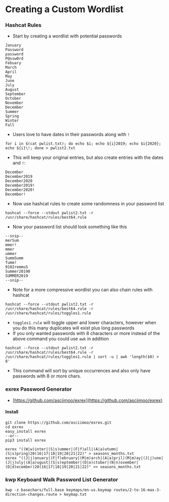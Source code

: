 # Creating a Custom Wordlist

### Hashcat Rules

* Start by creating a wordlist with potential passwords&#x20;

```
January
Password
password
P@ssw0rd
Febuary
March
April
May
June
July
August
September
October
November
December
Summer
Spring
Winter
Fall
```

* Users love to have dates in their passwords along with `!`

```
for i in $(cat pwlist.txt); do echo $i; echo ${i}2019; echo $i{2020}; echo ${i}\!; done > pwlist2.txt
```

* This will keep your original entries, but also create entries with the dates and `!`:

```
December
December2019
December2020
December2019!
December2020!
December!
```

* Now use hashcat rules to create some randomness in your password list

```
hashcat --force --stdout pwlist2.txt -r /usr/share/hashcat/rules/best64.rule
```

* Now your password list should look something like this

```
--snip--
merSum
mmer!
mmer
ummer
SummSumm
fumm!
9102remmuS
Summer20190
SUMMER2019
--snip--
```

* Note for a more compressive wordlist you can also chain rules with hashcat&#x20;

```
hashcat --force --stdout pwlist2.txt -r /usr/share/hashcat/rules/best64.rule -r /usr/share/hashcat/rules/toggles1.rule
```

* `toggles1.rule` will toggle upper and lower characters, however when you do this many duplicates will exist plus long passwords
* If you only wanted passwords with 8 characters or more instead of the above command you could use `awk` in addition&#x20;

```
hashcat --force --stdout pwlist2.txt -r /usr/share/hashcat/rules/best64.rule -r /usr/share/hashcat/rules/toggles1.rule | sort -u | awk 'length($0) > 8'
```

* This command will sort by unique occurrences and also only have passwords with 8 or more chars.

### exrex Password Generator&#x20;

* [https://github.com/asciimoo/exrex](https://github.com/asciimoo/exrex)

#### Install

```
git clone https://github.com/asciimoo/exrex.git
cd exrex
easy_install exrex
--or--
pip3 install exrex
```

```
exrex "((W|w)inter|(S|s)ummer|(F|f)all|(A|a)utumn|(S|s)pring)20(16|17|18|19|20|21|22)" > seasons_months.txt
exrex "((J|j)anuary|(F|f)ebruary|(M|m)arch|(A|a)pril|(M|m)ay|(J|j)une|(J|j)uly|(A|a)ugust|(S|s)eptember|(O|o)ctober|(N|n)ovember|(D|d)ecember)20(16|17|18|19|20|21|22)" >> seasons_months.txt
```

### kwp Keyboard Walk Password List Generator

```
kwp -z basechars/full.base keymaps/en-us.keymap routes/2-to-16-max-3-direction-changes.route > keymap.txt

```
